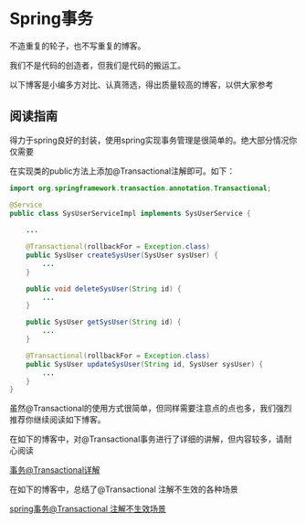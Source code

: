 # Spring事务

不造重复的轮子，也不写重复的博客。

我们不是代码的创造者，但我们是代码的搬运工。

以下博客是小编多方对比、认真筛选，得出质量较高的博客，以供大家参考

## 阅读指南

得力于spring良好的封装，使用spring实现事务管理是很简单的。绝大部分情况你仅需要

在实现类的public方法上添加@Transactional注解即可。如下：

```java
import org.springframework.transaction.annotation.Transactional;

@Service
public class SysUserServiceImpl implements SysUserService {
    
    ...

    @Transactional(rollbackFor = Exception.class)
    public SysUser createSysUser(SysUser sysUser) {
        ...
    }

    public void deleteSysUser(String id) {
        ...
    }

    public SysUser getSysUser(String id) {
        ...
    }

    @Transactional(rollbackFor = Exception.class)
    public SysUser updateSysUser(String id, SysUser sysUser) {
        ...
    }
}
```

虽然@Transactional的使用方式很简单，但同样需要注意点的点也多，我们强烈推荐你继续阅读如下博客。

在如下的博客中，对@Transactional事务进行了详细的讲解，但内容较多，请耐心阅读

[事务@Transactional详解](https://blog.csdn.net/mingyundezuoan/article/details/79017659)

在如下的博客中，总结了@Transactional 注解不生效的各种场景

[spring事务@Transactional 注解不生效场景](https://blog.csdn.net/qq_43399077/article/details/103892010)